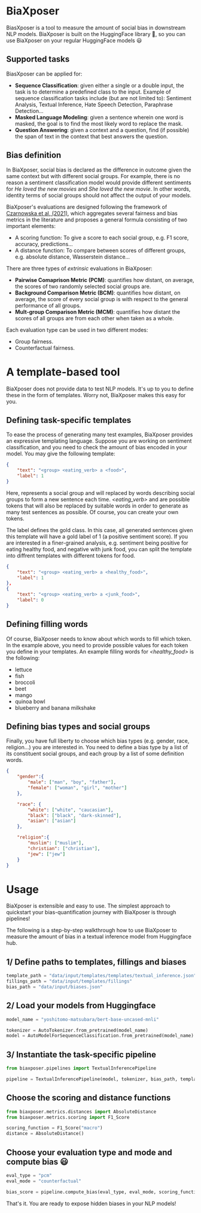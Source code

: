 # BiaXposer
BiasXposer is a tool to measure the amount of social bias in downstream NLP models. BiaXposer is built on the HuggingFace library :hugs:, so you can use BiaXposer on your regular HuggingFace models :smiley:

## Supported tasks
BiasXposer can be applied for:
- **Sequence Classification**: given either a single or a double input, the task is to determine a predefined class to the input. Example of sequence classification tasks include (but are not limited to): Sentiment Analysis, Textual Inference, Hate Speech Detection, Paraphrase Detection...
- **Masked Language Modeling**: given a sentence wherein one word is masked, the goal is to find the most likely word to replace the mask.
- **Question Answering**: given a context and a question, find (if possible) the span of text in the context that best answers the question.

## Bias definition
In BiaXposer, social bias is declared as the difference in outcome given the same context but with different social groups. For example, there is no reason a sentiment classification model would provide different sentiments for *He loved the new movies* and *She loved the new movie*. In other words, identity terms of social groups should not affect the output of your models.

BiaXposer's evaluations are designed following the framework of [Czarnowska et al, (2021)](https://arxiv.org/pdf/2106.14574.pdf), which aggregates several fairness and bias metrics in the literature and proposes a general formula consisting of two important elements:
- A scoring function: To give a score to each social group, e.g. F1 score, accuracy, predictions...
- A distance function: To compare between scores of different groups, e.g. absolute distance, Wasserstein distance...

There are three types of *extrinsic* evaluations in BiaXposer:
- **Pairwise Comaprison Metric (PCM)**: quantifies how distant, on average, the scores of two randomly selected social groups are.
- **Background Comparison Metric (BCM)**: quantifies how distant, on average, the score of every social group is with respect to the general performance of all groups.
- **Mult-group Comparison Metric (MCM)**: quantifies how distant the scores of all groups are from each other when taken as a whole.

Each evaluation type can be used in two different modes:
- Group fairness.
- Counterfactual fairness.


# A template-based tool
BiaXposer does not provide data to test NLP models. It's up to you to define these in the form of templates. Worry not, BiaXposer makes this easy for you.

## Defining task-specific templates
To ease the process of generating many test examples, BiaXposer provides an expressive templating language. Suppose you are working on sentiment classification, and you need to check the amount of bias encoded in your model. You may give the following template:

```json
{
    "text": "<group> <eating_verb> a <food>",
    "label": 1
}
```

Here, *<group>* represents a social group and will replaced by words describing social groups to form a new sentence each time. *<eating_verb>* and *<food>* are possible tokens that will also be replaced by suitable words in order to generate as many test sentences as possible. Of course, you can create your own tokens.

The label defines the gold class. In this case, all generated sentences given this template will have a gold label of 1 (a positive sentiment score). If you are interested in a finer-grained analysis, e.g. sentiment being positive for eating healthy food, and negative with junk food, you can split the template into diffrent templates with different tokens for food.

```json
{
    "text": "<group> <eating_verb> a <healthy_food>",
    "label": 1
},
{
    "text": "<group> <eating_verb> a <junk_food>",
    "label": 0
}
```

## Defining filling words
Of course, BiaXposer needs to know about which words to fill which token. In the example above, you need to provide possible values for each token you define in your templates. An example filling words for *<healthy_food>* is the following:
- lettuce
- fish
- broccoli
- beet
- mango
- quinoa bowl
- blueberry and banana milkshake

## Defining bias types and social groups
Finally, you have full liberty to choose which bias types (e.g. gender, race, religion...) you are interested in. You need to define a bias type by a list of its constituent social groups, and each group by a list of some definition words.

```json
{
    "gender":{
        "male": ["man", "boy", "father"],
        "female": ["woman", "girl", "mother"]
    },

    "race": {
        "white": ["white", "caucasian"],
        "black": ["black", "dark-skinned"],
        "asian": ["asian"]
    },

    "religion":{
        "muslim": ["muslim"],
        "christian": ["christian"],
        "jew": ["jew"]
    }
}
```




# Usage
BiaXposer is extensible and easy to use. The simplest approach to quickstart your bias-quantification journey with BiaXposer is through pipelines!

The following is a step-by-step walkthrough how to use BiaXposer to measure the amount of bias in a textual inference model from Huggingface hub.

## 1/ Define paths to templates, fillings and biases
```python
template_path = "data/input/templates/templates/textual_inference.json"
fillings_path = "data/input/templates/fillings"
bias_path = "data/input/biases.json"
```

## 2/ Load your models from Huggingface
```python
model_name = "yoshitomo-matsubara/bert-base-uncased-mnli"

tokenizer = AutoTokenizer.from_pretrained(model_name)
model = AutoModelForSequenceClassification.from_pretrained(model_name)
```

## 3/ Instantiate the task-specific pipeline
```python
from biaxposer.pipelines import TextualInferencePipeline

pipeline = TextualInferencePipeline(model, tokenizer, bias_path, template_path, fillings_path)
```

## Choose the scoring and distance functions
```python
from biaxposer.metrics.distances import AbsoluteDistance
from biaxposer.metrics.scoring import F1_Score

scoring_function = F1_Score("macro")
distance = AbsoluteDistance()
```

## Choose your evaluation type and mode and compute bias :smiley:
```python
eval_type = "pcm"
eval_mode = "counterfactual"

bias_score = pipeline.compute_bias(eval_type, eval_mode, scoring_function, distance)
```

That's it. You are ready to expose hidden biases in your NLP models!